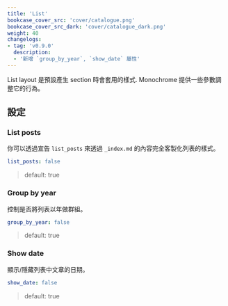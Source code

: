 ```yaml
---
title: 'List'
bookcase_cover_src: 'cover/catalogue.png'
bookcase_cover_src_dark: 'cover/catalogue_dark.png'
weight: 40
changelogs:
- tag: 'v0.9.0'
  description:
  - '新增 `group_by_year`, `show_date` 屬性'
---
```


List layout 是預設產生 section 時會套用的樣式. Monochrome 提供一些參數調整它的行為。

## 設定

### List posts

你可以透過宣告 `list_posts` 來透過 `_index.md` 的內容完全客製化列表的樣式。

```yaml
list_posts: false
```

> default: true

### Group by year

控制是否將列表以年做群組。

```yaml
group_by_year: false
```

> default: true

### Show date

顯示/隱藏列表中文章的日期。

```yaml
show_date: false
```

> default: true
